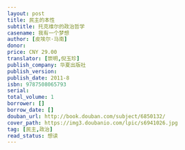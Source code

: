 ```yaml
---
layout: post
title: 民主的本性
subtitle: 托克维尔的政治哲学
casename: 我有一个梦想
author: [皮埃尔·马南]
donor: 
price: CNY 29.00
translator: [崇明,倪玉珍]
publish_company: 华夏出版社
publish_version: 
publish_date: 2011-8
isbn: 9787508065793
serial: 
total_volume: 1
borrower: []
borrow_date: []
douban_url: http://book.douban.com/subject/6850132/
cover_path: https://img3.doubanio.com/lpic/s6941026.jpg
tag: [民主,政治]
read_status: 想读
---
```

